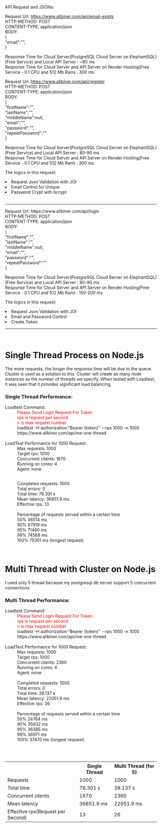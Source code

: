 API Request and JSONs:

Request Url: https://www.alibiner.com/api/email-exists <br>
HTTP-METHOD: POST <br>
CONTENT-TYPE: application/json <br>
BODY: <br>
{<br>
"email":"", <br>
}

Response Time for Cloud Server(PostgreSQL Cloud Server on ElephantSQL)(Free Service) and Local API Server : ~80 ms <br>
Response Time for Cloud Server and API Server on Render Hosting(Free Service - 0.1 CPU and 512 Mb Ram) : 300 ms

Request Url: https://www.alibiner.com/api/register <br>
HTTP-METHOD: POST <br>
CONTENT-TYPE: application/json <br>
BODY: <br>
{<br>
"firstName":"", <br>
"lastName":"", <br>
"middleName":null, <br>
"email":"", <br>
"password":"", <br>
"repeatPassword":"" <br>
}

Response Time for Cloud Server(PostgreSQL Cloud Server on ElephantSQL)(Free Service) and Local API Server : 80-90 ms <br>
Response Time for Cloud Server and API Server on Render Hosting(Free Service - 0.1 CPU and 512 Mb Ram) : 300 ms

The logics in this request:<br>

  <li>Request Json Validation with JOI</li>
  <li>Email Control for Unique</li>
  <li>Password Crypt with bcrypt</li><br>
  <hr>
Request Url: https://www.alibiner.com/api/login <br>
HTTP-METHOD: POST <br>
CONTENT-TYPE: application/json <br>
BODY: <br>
{<br>
  "firstName":"", <br>
  "lastName":"", <br>
  "middleName":null, <br>
  "email":"", <br>
  "password":"", <br>
  "repeatPassword":"" <br>
}

Response Time for Cloud Server(PostgreSQL Cloud Server on ElephantSQL)(Free Service) and Local API Server : 80-90 ms <br>
Response Time for Cloud Server and API Server on Render Hosting(Free Service - 0.1 CPU and 512 Mb Ram) : 150-200 ms

The logics in this request:<br>

  <li>Request Json Validation with JOI</li>
  <li>Email and Password Control </li>
  <li>Create Token</li>
<hr>
<br>
<h1>Single Thread Process on Node.js</h1>
The more requests, the longer the response time will be due to the queue. Cluster is used as a solution to this. Cluster will create as many node instances as the number of threads we specify. When tested with Loadtest, it was seen that it provides significant load balancing.

<h3>Single Thread Performance:<br></h3>
<dl>
  <dt>Loadtest Command:</dt>
  <dd style="color:red">Please Send Login Request For Token</dd>
  <dd style="color:red">rps is request per second</dd>
  <dd style="color:red">n is max request number</dd>
  <dd>loadtest -H authorization:"Bearer (token)"  --rps 1000 -n 1000 https://www.alibiner.com/api/me-one-thread</dd>
 <br>
  <dt> LoadTest Performance for 1000 Request:</dt>
  <dd>
  Max requests:        1000<br>
Target rps:          1000<br>
Concurrent clients:  1670<br>
Running on cores:    4<br>
Agent:               none<br><br>

Completed requests: 1000<br>
Total errors: 0<br>
Total time: 76.301 s<br>
Mean latency: 36851.9 ms<br>
Effective rps: 13<br>
<br>
Percentage of requests served within a certain time<br>
50% 36514 ms<br>
90% 67919 ms<br>
95% 71480 ms<br>
99% 74568 ms<br>
100% 75301 ms (longest request)<br>

 </dd>
  </dl>
  <br>

<h1>Multi Thread with Cluster on Node.js</h1>
<p>I used only 5 thread because my postgresql db server support 5 concurrent connections </p>

<h3>Multi Thread Performance:<br></h3>
<dl>
  <dt>Loadtest Command:</dt>
  <dd style="color:red">Please Send Login Request For Token</dd>
  <dd style="color:red">rps is request per second</dd>
  <dd style="color:red">n is max request number</dd>
  <dd>loadtest -H authorization:"Bearer (token)"  --rps 1000 -n 1000 https://www.alibiner.com/api/me-one-thread</dd>
 <br>
  <dt> LoadTest Performance for 1000 Request:</dt>
  <dd>
Max requests:        1000 <br>
Target rps:          1000 <br>
Concurrent clients:  2360 <br>
Running on cores:    4<br>
Agent:               none<br>
<br>
Completed requests:  1000<br>
Total errors:        0<br>
Total time:          39.137 s<br>
Mean latency:        22051.9 ms<br>
Effective rps:       26<br>
<br>
Percentage of requests served within a certain time<br>
  50%      24764 ms<br>
  90%      35632 ms<br>
  95%      36385 ms<br>
  99%      36971 ms<br>
 100%      37470 ms (longest request)<br>

 </dd>
  </dl>
<br>
<br>
<table><tr>
<th></th>
<th>Single Thread</th>
<th>Multi Thread (for 5)</th>

</tr>
<tr>
<td>Requests</td>
<td>1000</td>
<td>1000</td>
</tr>

<tr>
<td>Total time</td>
<td>76.301 s</td>
<td>39.137 s</td>

</tr>
<tr>
<td>Concurrent clients</td>
<td>1670</td>
<td>2360</td>

</tr>
<tr>
<td>Mean latency</td>
<td>36851.9 ms</td>
<td>22051.9 ms</td>

</tr>
<tr>
<td>Effective rps(Request per Second)</td>

<td>13</td>
<td>26</td>

</tr>

</table>
